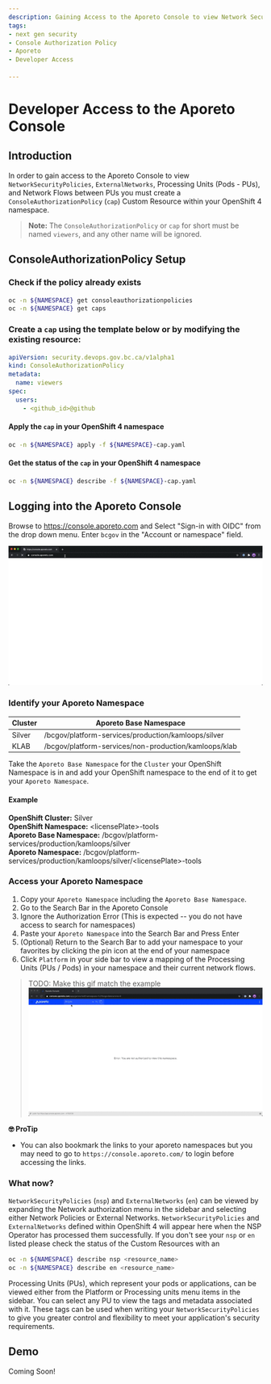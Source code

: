 ```yaml
---
description: Gaining Access to the Aporeto Console to view Network Security Policies, External Networks, Processing Units (PUs), and Network Flows
tags:
- next gen security
- Console Authorization Policy
- Aporeto
- Developer Access

---
```

# Developer Access to the Aporeto Console

## Introduction 
In order to gain access to the Aporeto Console to view `NetworkSecurityPolicies`, `ExternalNetworks`, Processing Units (Pods - PUs), and Network Flows between PUs you must create a `ConsoleAuthorizationPolicy` (`cap`) Custom Resource within your OpenShift 4 namespace. 

>**Note:** The `ConsoleAuthorizationPolicy` or `cap` for short must be named `viewers`, and any other name will be ignored. 

## ConsoleAuthorizationPolicy Setup  

### Check if the policy already exists

```sh
oc -n ${NAMESPACE} get consoleauthorizationpolicies
oc -n ${NAMESPACE} get caps
```

### Create a `cap` using the template below or by modifying the existing resource:  

```yaml
apiVersion: security.devops.gov.bc.ca/v1alpha1
kind: ConsoleAuthorizationPolicy
metadata:
  name: viewers
spec:
  users:  
    - <github_id>@github
```

#### Apply the `cap` in your OpenShift 4 namespace

```sh
oc -n ${NAMESPACE} apply -f ${NAMESPACE}-cap.yaml
```

#### Get the status of the `cap` in your OpenShift 4 namespace

```sh
oc -n ${NAMESPACE} describe -f ${NAMESPACE}-cap.yaml
```

## Logging into the Aporeto Console

Browse to https://console.aporeto.com and Select "Sign-in with OIDC" from the drop down menu. Enter `bcgov` in the "Account or namespace" field.

![Aporeto Console Login](assets/aporeto-login.gif)

### Identify your Aporeto Namespace

| Cluster | Aporeto Base Namespace |
|---------|----------------|
| Silver | /bcgov/platform-services/production/kamloops/silver |
| KLAB | /bcgov/platform-services/non-production/kamloops/klab |

Take the `Aporeto Base Namespace` for the `Cluster` your OpenShift Namespace is in and add your OpenShift namespace to the end of it to get your `Aporeto Namespace`. 

#### Example

**OpenShift Cluster:** Silver  
**OpenShift Namespace:** \<licensePlate\>-tools  
**Aporeto Base Namespace:** /bcgov/platform-services/production/kamloops/silver  
**Aporeto Namespace:** /bcgov/platform-services/production/kamloops/silver/\<licensePlate\>-tools

### Access your Aporeto Namespace

1. Copy your `Aporeto Namespace` including the `Aporeto Base Namespace`. 
2. Go to the Search Bar in the Aporeto Console
3. Ignore the Authorization Error (This is expected -- you do not have access to search for namespaces)
4. Paste your `Aporeto Namespace` into the Search Bar and Press Enter
5. (Optional) Return to the Search Bar to add your namespace to your favorites by clicking the pin icon at the end of your namespace
6. Click `Platform` in your side bar to view a mapping of the Processing Units (PUs / Pods) in your namespace and their current network flows.

> TODO: Make this gif match the example
![Aporeto Console Namespace Access & Favorite](assets/aporeto-access-favorite.gif)

**🤓 ProTip**

* You can also bookmark the links to your aporeto namespaces but you may need to go to `https://console.aporeto.com/` to login before accessing the links.

### What now?

`NetworkSecurityPolicies` (`nsp`) and `ExternalNetworks` (`en`) can be viewed by expanding the Network authorization menu in the sidebar and selecting either Network Policies or External Networks. `NetworkSecurityPolicies` and `ExternalNetworks` defined within OpenShift 4 will appear here when the NSP Operator has processed them successfully. If you don't see your `nsp` or `en` listed please check the status of the Custom Resources with an

```sh
oc -n ${NAMESPACE} describe nsp <resource_name>
oc -n ${NAMESPACE} describe en <resource_name>
```

Processing Units (PUs), which represent your pods or applications, can be viewed either from the Platform or Processing units menu items in the sidebar. You can select any PU to view the tags and metadata associated with it. These tags can be used when writing your `NetworkSecurityPolicies` to give you greater control and flexibility to meet your application's security requirements.

## Demo

Coming Soon!
